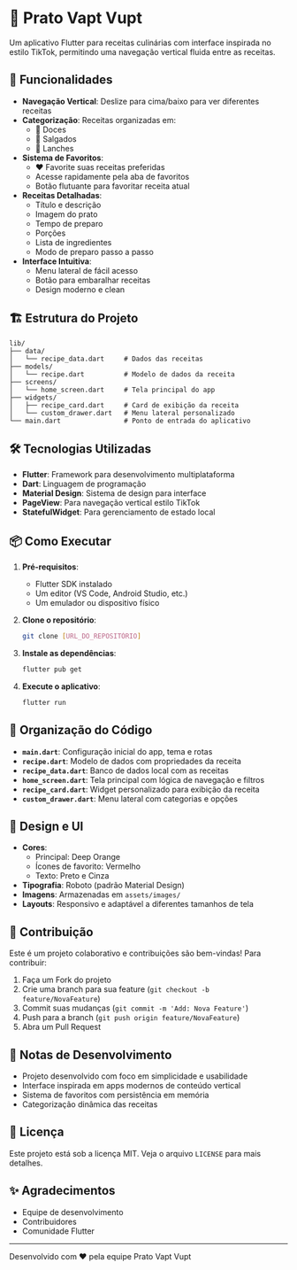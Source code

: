 # 🍳 Prato Vapt Vupt

Um aplicativo Flutter para receitas culinárias com interface inspirada no estilo TikTok, permitindo uma navegação vertical fluida entre as receitas.

## 📱 Funcionalidades

- **Navegação Vertical**: Deslize para cima/baixo para ver diferentes receitas
- **Categorização**: Receitas organizadas em:
  - 🍰 Doces
  - 🍝 Salgados
  - 🥪 Lanches
- **Sistema de Favoritos**: 
  - ❤️ Favorite suas receitas preferidas
  - Acesse rapidamente pela aba de favoritos
  - Botão flutuante para favoritar receita atual
- **Receitas Detalhadas**:
  - Título e descrição
  - Imagem do prato
  - Tempo de preparo
  - Porções
  - Lista de ingredientes
  - Modo de preparo passo a passo
- **Interface Intuitiva**:
  - Menu lateral de fácil acesso
  - Botão para embaralhar receitas
  - Design moderno e clean

## 🏗️ Estrutura do Projeto

```
lib/
├── data/
│   └── recipe_data.dart     # Dados das receitas
├── models/
│   └── recipe.dart          # Modelo de dados da receita
├── screens/
│   └── home_screen.dart     # Tela principal do app
├── widgets/
│   ├── recipe_card.dart     # Card de exibição da receita
│   └── custom_drawer.dart   # Menu lateral personalizado
└── main.dart                # Ponto de entrada do aplicativo
```

## 🛠️ Tecnologias Utilizadas

- **Flutter**: Framework para desenvolvimento multiplataforma
- **Dart**: Linguagem de programação
- **Material Design**: Sistema de design para interface
- **PageView**: Para navegação vertical estilo TikTok
- **StatefulWidget**: Para gerenciamento de estado local

## 📦 Como Executar

1. **Pré-requisitos**:
   - Flutter SDK instalado
   - Um editor (VS Code, Android Studio, etc.)
   - Um emulador ou dispositivo físico

2. **Clone o repositório**:
   ```bash
   git clone [URL_DO_REPOSITÓRIO]
   ```

3. **Instale as dependências**:
   ```bash
   flutter pub get
   ```

4. **Execute o aplicativo**:
   ```bash
   flutter run
   ```

## 📁 Organização do Código

- **`main.dart`**: Configuração inicial do app, tema e rotas
- **`recipe.dart`**: Modelo de dados com propriedades da receita
- **`recipe_data.dart`**: Banco de dados local com as receitas
- **`home_screen.dart`**: Tela principal com lógica de navegação e filtros
- **`recipe_card.dart`**: Widget personalizado para exibição da receita
- **`custom_drawer.dart`**: Menu lateral com categorias e opções

## 🎨 Design e UI

- **Cores**:
  - Principal: Deep Orange
  - Ícones de favorito: Vermelho
  - Texto: Preto e Cinza
- **Tipografia**: Roboto (padrão Material Design)
- **Imagens**: Armazenadas em `assets/images/`
- **Layouts**: Responsivo e adaptável a diferentes tamanhos de tela

## 🤝 Contribuição

Este é um projeto colaborativo e contribuições são bem-vindas! Para contribuir:

1. Faça um Fork do projeto
2. Crie uma branch para sua feature (`git checkout -b feature/NovaFeature`)
3. Commit suas mudanças (`git commit -m 'Add: Nova Feature'`)
4. Push para a branch (`git push origin feature/NovaFeature`)
5. Abra um Pull Request

## 📝 Notas de Desenvolvimento

- Projeto desenvolvido com foco em simplicidade e usabilidade
- Interface inspirada em apps modernos de conteúdo vertical
- Sistema de favoritos com persistência em memória
- Categorização dinâmica das receitas

## 📄 Licença

Este projeto está sob a licença MIT. Veja o arquivo `LICENSE` para mais detalhes.

## ✨ Agradecimentos

- Equipe de desenvolvimento
- Contribuidores
- Comunidade Flutter

---
Desenvolvido com ❤️ pela equipe Prato Vapt Vupt
